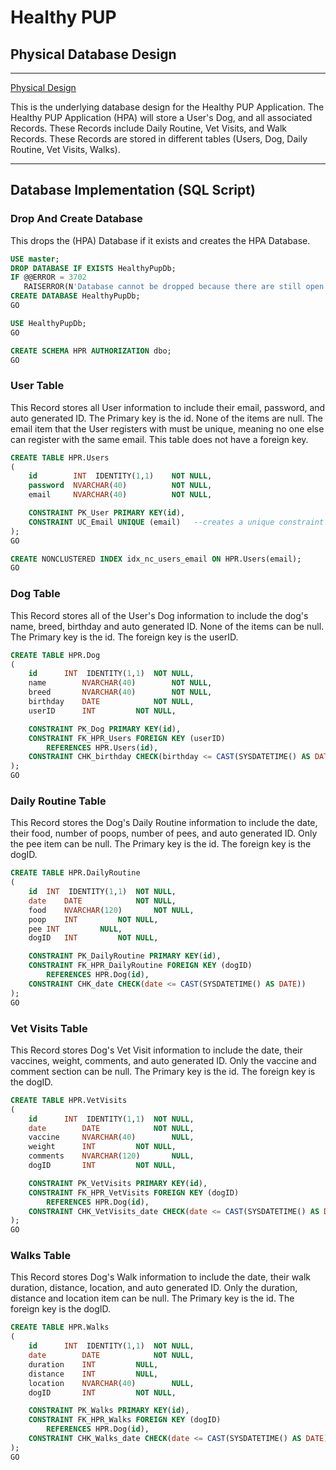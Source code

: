# Healthy PUP

## Physical Database Design
<hr>

[Physical Design](PhysicalDesign.md)

This is the underlying database design for the Healthy PUP Application. The Healthy PUP Application (HPA) will store a User's Dog, and all associated Records. These Records include Daily Routine, Vet Visits, and Walk Records. These Records are stored in different tables (Users, Dog, Daily Routine, Vet Visits, Walks).

<hr>

## Database Implementation (SQL Script)

### Drop And Create Database
This drops the (HPA) Database if it exists and creates the HPA Database.
~~~sql
USE master;
DROP DATABASE IF EXISTS HealthyPupDb;
IF @@ERROR = 3702 
   RAISERROR(N'Database cannot be dropped because there are still open connections.', 127, 127) WITH NOWAIT, LOG;
CREATE DATABASE HealthyPupDb;
GO

USE HealthyPupDb;
GO

CREATE SCHEMA HPR AUTHORIZATION dbo;
GO
~~~
### User Table
This Record stores all User information to include their email, password, and auto generated ID. The Primary key is the id. None of the items are null. The email item that the User registers with must be unique, meaning no one else can register with the same email. This table does not have a foreign key. 
~~~sql
CREATE TABLE HPR.Users
(
	id        INT  IDENTITY(1,1)	NOT NULL,
	password  NVARCHAR(40)          NOT NULL,
	email     NVARCHAR(40)          NOT NULL,

    CONSTRAINT PK_User PRIMARY KEY(id),
    CONSTRAINT UC_Email UNIQUE (email)   --creates a unique constraint
);
GO

CREATE NONCLUSTERED INDEX idx_nc_users_email ON HPR.Users(email);
GO
~~~
### Dog Table
This Record stores all of the User's Dog information to include the dog's name, breed, birthday and auto generated ID. None of the items can be null. The Primary key is the id. The foreign key is the userID. 
~~~sql
CREATE TABLE HPR.Dog
(
	id		INT  IDENTITY(1,1)	NOT NULL,
	name		NVARCHAR(40)		NOT NULL,
	breed		NVARCHAR(40)		NOT NULL,
	birthday	DATE			NOT NULL,
	userID		INT			NOT NULL,

	CONSTRAINT PK_Dog PRIMARY KEY(id),
	CONSTRAINT FK_HPR_Users FOREIGN KEY (userID)
		REFERENCES HPR.Users(id),
	CONSTRAINT CHK_birthday CHECK(birthday <= CAST(SYSDATETIME() AS DATE))
);
GO
~~~
### Daily Routine Table
This Record stores the Dog's Daily Routine information to include the date, their food, number of poops, number of pees, and auto generated ID. Only the pee item can be null. The Primary key is the id. The foreign key is the dogID. 
~~~sql
CREATE TABLE HPR.DailyRoutine
(
	id	INT  IDENTITY(1,1)	NOT NULL,
	date	DATE			NOT NULL,
	food	NVARCHAR(120)		NOT NULL,
	poop	INT			NOT NULL,
	pee	INT			NULL,
	dogID	INT			NOT NULL,

	CONSTRAINT PK_DailyRoutine PRIMARY KEY(id),
	CONSTRAINT FK_HPR_DailyRoutine FOREIGN KEY (dogID)
		REFERENCES HPR.Dog(id),
	CONSTRAINT CHK_date CHECK(date <= CAST(SYSDATETIME() AS DATE))
);
GO
~~~
### Vet Visits Table
This Record stores Dog's Vet Visit information to include the date, their vaccines, weight, comments, and auto generated ID. Only the vaccine and comment section can be null. The Primary key is the id. The foreign key is the dogID. 
~~~sql
CREATE TABLE HPR.VetVisits
(
	id		INT  IDENTITY(1,1)	NOT NULL,
	date		DATE			NOT NULL,
	vaccine		NVARCHAR(40)		NULL,
	weight		INT			NOT NULL,
	comments	NVARCHAR(120)		NULL,
	dogID		INT			NOT NULL,

	CONSTRAINT PK_VetVisits PRIMARY KEY(id),
	CONSTRAINT FK_HPR_VetVisits FOREIGN KEY (dogID)
		REFERENCES HPR.Dog(id),
	CONSTRAINT CHK_VetVisits_date CHECK(date <= CAST(SYSDATETIME() AS DATE))
);
GO
~~~
### Walks Table
This Record stores Dog's Walk information to include the date, their walk duration, distance, location, and auto generated ID. Only the duration, distance and location item can be null. The Primary key is the id. The foreign key is the dogID. 
~~~sql
CREATE TABLE HPR.Walks
(
	id		INT  IDENTITY(1,1)	NOT NULL,
	date		DATE			NOT NULL,
	duration	INT			NULL,
	distance	INT			NULL,
	location	NVARCHAR(40)		NULL,
	dogID		INT			NOT NULL,

	CONSTRAINT PK_Walks PRIMARY KEY(id),
	CONSTRAINT FK_HPR_Walks FOREIGN KEY (dogID)
		REFERENCES HPR.Dog(id),
	CONSTRAINT CHK_Walks_date CHECK(date <= CAST(SYSDATETIME() AS DATE))
);
GO
~~~

